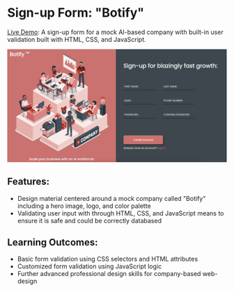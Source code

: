 # Sign-up Form: "Botify"
[Live Demo](https://nicholasrmccracken.github.io/signup-form): A sign-up form for a mock AI-based company with built-in user validation built with HTML, CSS, and JavaScript.


<img src="images/screenshot.png" alt="Screenshot" width="550">

## Features:
- Design material centered around a mock company called "Botify" including a hero image, logo, and color palette
- Validating user input with through HTML, CSS, and JavaScript means to ensure it is safe and could be correctly databased

## Learning Outcomes: 
- Basic form validation using CSS selectors and HTML attributes
- Customized form validation using JavaScript logic
- Further advanced professional design skills for company-based web-design
